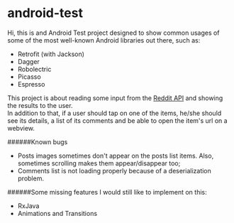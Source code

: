 # android-test

Hi, this is and Android Test project designed to show common usages of some 
of the most well-known Android libraries out there, such as:
- Retrofit (with Jackson)
- Dagger
- Robolectric
- Picasso
- Espresso

This project is about reading some input from the [Reddit API](https://www.reddit.com/dev/api/)
and showing the results to the user.  
In addition to that, if a user should tap on one of the items, he/she should
see its details, a list of its comments and be able to open the item's url
on a webview.

######Known bugs
- Posts images sometimes don't appear on the posts list items. Also, 
sometimes scrolling makes them appear/disappear too;
- Comments list is not loading properly because of a deserialization problem.

######Some missing features I would still like to implement on this:
- RxJava
- Animations and Transitions